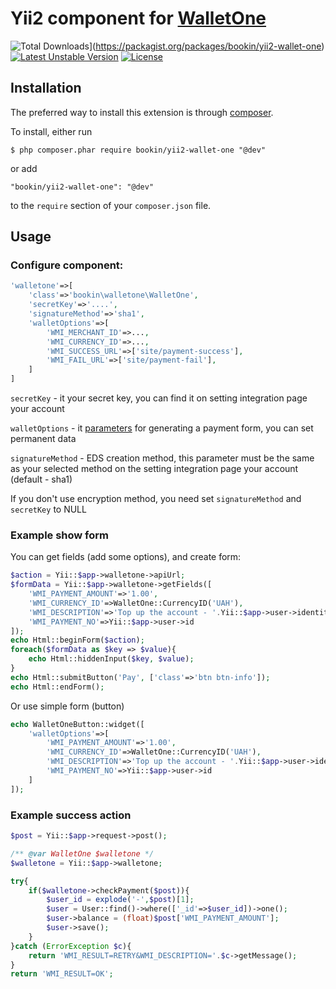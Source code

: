 Yii2 component for [WalletOne](https://www.walletone.com/)
============================

![Total Downloads](https://poser.pugx.org/bookin/yii2-wallet-one/downloads)](https://packagist.org/packages/bookin/yii2-wallet-one)
[![Latest Unstable Version](https://poser.pugx.org/bookin/yii2-wallet-one/v/unstable)](https://packagist.org/packages/bookin/yii2-wallet-one)
[![License](https://poser.pugx.org/bookin/yii2-wallet-one/license)](https://packagist.org/packages/bookin/yii2-wallet-one)

## Installation

The preferred way to install this extension is through [composer](http://getcomposer.org/download/). 

To install, either run

```
$ php composer.phar require bookin/yii2-wallet-one "@dev"
```

or add

```
"bookin/yii2-wallet-one": "@dev"
```

to the ```require``` section of your `composer.json` file.


## Usage

### Configure component:

```php
'walletone'=>[
    'class'=>'bookin\walletone\WalletOne',
    'secretKey'=>'....',
    'signatureMethod'=>'sha1',
    'walletOptions'=>[
        'WMI_MERCHANT_ID'=>...,
        'WMI_CURRENCY_ID'=>...,
        'WMI_SUCCESS_URL'=>['site/payment-success'],
        'WMI_FAIL_URL'=>['site/payment-fail'],
    ]
]
```

```secretKey``` - it your secret key, you can find it on setting integration page your account

```walletOptions``` - it [parameters](https://www.walletone.com/merchant/documentation/#step2) for generating a payment form, you can set permanent data

```signatureMethod``` - EDS creation method, this parameter must be the same as your selected method on the setting integration page your account (default - sha1)

If you don't use encryption method, you need set ```signatureMethod``` and ```secretKey``` to NULL

### Example show form

You can get fields (add some options), and create form:

```php
$action = Yii::$app->walletone->apiUrl;
$formData = Yii::$app->walletone->getFields([
    'WMI_PAYMENT_AMOUNT'=>'1.00',
    'WMI_CURRENCY_ID'=>WalletOne::CurrencyID('UAH'),
    'WMI_DESCRIPTION'=>'Top up the account - '.Yii::$app->user->identity->username,
    'WMI_PAYMENT_NO'=>Yii::$app->user->id
]);
echo Html::beginForm($action);
foreach($formData as $key => $value){
    echo Html::hiddenInput($key, $value);
}
echo Html::submitButton('Pay', ['class'=>'btn btn-info']);
echo Html::endForm();
```

Or use simple form (button)

```php
echo WalletOneButton::widget([
    'walletOptions'=>[
        'WMI_PAYMENT_AMOUNT'=>'1.00',
        'WMI_CURRENCY_ID'=>WalletOne::CurrencyID('UAH'),
        'WMI_DESCRIPTION'=>'Top up the account - '.Yii::$app->user->identity->username,
        'WMI_PAYMENT_NO'=>Yii::$app->user->id
    ]
]);
```

### Example success action

```php
$post = Yii::$app->request->post();

/** @var WalletOne $walletone */
$walletone = Yii::$app->walletone;

try{
    if($walletone->checkPayment($post)){
        $user_id = explode('-',$post)[1];
        $user = User::find()->where(['_id'=>$user_id])->one();
        $user->balance = (float)$post['WMI_PAYMENT_AMOUNT'];
        $user->save();
    }
}catch (ErrorException $c){
    return 'WMI_RESULT=RETRY&WMI_DESCRIPTION='.$c->getMessage();
}
return 'WMI_RESULT=OK';
```


